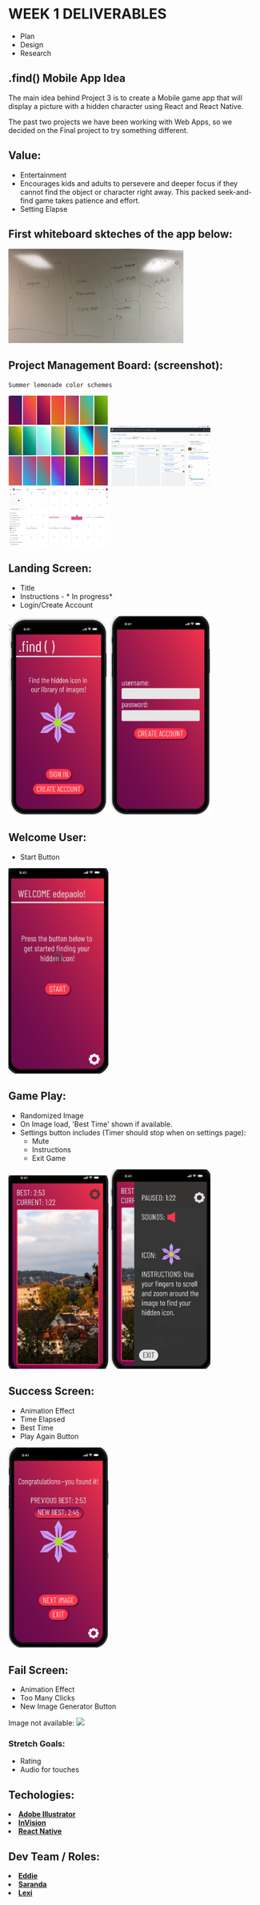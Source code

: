 # WEEK 1 DELIVERABLES
* Plan
* Design
* Research


## .find() Mobile App Idea
The main idea behind Project 3 is to create a Mobile game app that will display a picture with a hidden character using React and React Native.

The past two projects we have been working with Web Apps, so we decided on the Final project to try something different.

## Value:
* Entertainment
* Encourages kids and adults to persevere and deeper focus if they cannot find the object or character right away. This packed seek-and-find game takes patience and effort.
* Setting Elapse 


## First whiteboard skteches of the app below: 

<img src="images/sketch.jpg" width="350">



## Project Management Board: (screenshot): 
    Summer lemonade color schemes

<img src="images/gardients.png" width="200">
<img src="images/project_mb.PNG" width="200">
<img src="images/project_calendar.PNG" width="200">



## Landing Screen:
* Title
* Instructions - * In progress* 
* Login/Create Account

<img src="images/welcome.png" width="200">  <img src="images/create.png" width="200"> 

## Welcome User:
* Start Button

<img src="images/Start.png" width="200"> 

## Game Play:
* Randomized Image 
* On Image load, 'Best Time' shown if available. 
* Settings button includes (Timer should stop when on settings page): 
    - Mute
    - Instructions
    - Exit Game
   
    
<img src="images/play.png" width="200">  <img src="images/Settings.png" width="200"> 


## Success Screen: 
* Animation Effect
* Time Elapsed
* Best Time
* Play Again Button

<img src="images/Win.png" width="200"> 


## Fail Screen:
* Animation Effect
* Too Many Clicks
* New Image Generator Button

Image not available:
  <img src="images/Fail.png" width="200"> 


### Stretch Goals: 
* Rating
* Audio for touches
















## Techologies:

<li><strong><a href="https://www.adobe.com/products/illustrator.html?gclid=EAIaIQobChMIw52uk6Ck5QIVAtlkCh27_Q4FEAAYASAAEgIyCPD_BwE&sdid=KKQML&mv=search&ef_id=EAIaIQobChMIw52uk6Ck5QIVAtlkCh27_Q4FEAAYASAAEgIyCPD_BwE:G:s&s_kwcid=AL!3085!3!332938048272!e!!g!!illustrator">Adobe Illustrator</a></strong>


<li><strong><a href="https://projects.invisionapp.com/share/65UFNG4G3ZB#/screens/">InVision</a></strong>

<li><strong><a href="https://facebook.github.io/react-native/showcase">React Native</a></strong>

 <!-- <li><strong><a href="https://facebook.github.io/react-native/showcase">React Native</a></strong> -->























## Dev Team / Roles: 
<li><strong><a href="https://github.com/edepaolo">Eddie</a></strong> 
<li><strong><a href="https://github.com/annda7">Saranda</a></strong> 
 <li><strong><a href="https://github.com/lexi-winstanley">Lexi</a></strong>
